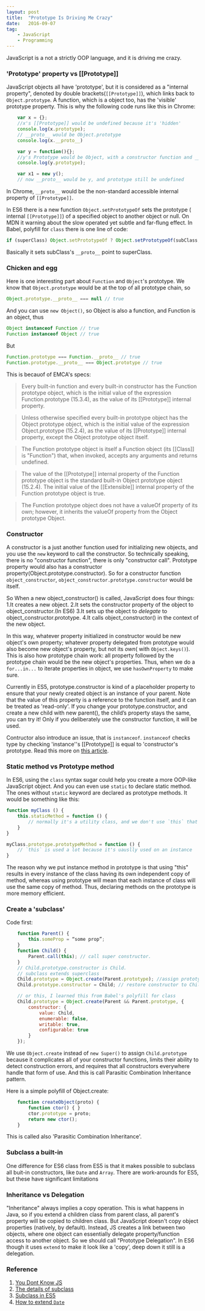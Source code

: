 ```yaml
---
layout: post
title:  "Prototype Is Driving Me Crazy"
date:   2016-09-07
tag:    
    - JavaScript 
    - Programming
---
```


JavaScript is a not a strictly OOP language, and it is driving me crazy. 

### 'Prototype' property vs [[Prototype]]
JavaScript objects all have 'prototype', but it is considered as a "internal property", denoted by double brackets(`[[Prototype]]`), which links back to `Object.prototype`. A function, which is a object too, has the 'visible' prototype property. This is why the following code runs like this in Chrome:

```javascript
    var x = {};
    //x's [[Prototype]] would be undefined because it's 'hidden'
    console.log(x.prototype);
    // __proto__ would be Object.prototype 
    console.log(x.__proto__)

    var y = function(){};
    //y's Prototype would be Object, with a constructor function and __proto__
    console.log(y.prototype);

    var x1 = new y();
    // now __proto__ would be y, and prototype still be undefined
```

In Chrome, `__proto__` would be the non-standard accessible internal property of `[[Prototype]]`.

In ES6 there is a new function `Object.setPrototypeOf` sets the prototype ( internal `[[Prototype]]`) of a specified object to another object or null. On MDN it warning about the slow operated yet subtle and far-flung effect. In Babel, polyfill for `class` there is one line of code:

```javascript
if (superClass) Object.setPrototypeOf ? Object.setPrototypeOf(subClass, superClass) : subClass.__proto__ = superClass
```

Basically it sets subClass's `__proto__` point to superClass.

### Chicken and egg

Here is one interesting part about `Function` and `Object`'s prototype. We know that `Object.prototype` would be at the top of all prototype chain, so 
```javascript
Object.prototype.__proto__ === null // true
```
And you can use `new Object()`, so Object is also a function, and Function is an object, thus
```javascript
Object instanceof Function // true
Function instanceof Object // true
```
But
```javascript
Function.prototype === Function.__proto__ // true
Function.prototype.__proto__ === Object.prototype // true
```
This is becauof of EMCA's specs:
>Every built-in function and every built-in constructor has the Function prototype object, which is the initial value of the expression Function.prototype (15.3.4), as the value of its [[Prototype]] internal property.

>Unless otherwise specified every built-in prototype object has the Object prototype object, which is the initial value of the expression Object.prototype (15.2.4), as the value of its [[Prototype]] internal property, except the Object prototype object itself.

>The Function prototype object is itself a Function object (its [[Class]] is "Function") that, when invoked, accepts any arguments and returns undefined.

>The value of the [[Prototype]] internal property of the Function prototype object is the standard built-in Object prototype object (15.2.4). The initial value of the [[Extensible]] internal property of the Function prototype object is true.

>The Function prototype object does not have a valueOf property of its own; however, it inherits the valueOf property from the Object prototype Object.


### Constructor
A constructor is a just another function used for initializing new objects, and you use the `new` keyword to call the constructor. So technically speaking, there is no "constructor function", there is only "constructor call". Prototype property would also has a constructor property(Object.prototype.constructor). So for a constructor function  `object_constructor`, `object_constructor.prototype.constructor` would be itself.

So When a new object_constructor() is called, JavaScript does four things:
1.It creates a new object.
2.It sets the constructor property of the object to object_constructor.(In ES6)
3.It sets up the object to *delegate* to object_constructor.prototype.
4.It calls object_constructor() in the context of the new object.

In this way, whatever property initialized in constructor would be new object's own property; whatever property delegated from prototype would also become new object's property, but not its *own*( with `Object.keys()`). This is also how prototype chain work: all property followed by the prototype chain would be the new object's properties. Thus, when we do a `for...in...` to iterate properties in object, we use `hasOwnProperty` to make sure.

Currently in ES5, prototype.constructor is kind of a placeholder property to ensure that your newly created object is an instance of your parent. Note that the value of this property is a reference to the function itself, and it can be treated as 'read-only'.  If you change your prototype.constructor,  and create a new child with new parent(), the child’s property stays the same, you can try it! Only if you deliberately use the constructor function, it will be used. 

Contructor also introduce an issue, that is `instanceof`. `instanceof` checks type by checking 'instance''s [[Prototype]] is equal to 'constructor's prototype. Read this more on [this article](https://medium.com/javascript-scene/javascript-factory-functions-vs-constructor-functions-vs-classes-2f22ceddf33e#.av1qtyvf9).

### Static method vs Prototype method
In ES6, using the `class` syntax sugar could help you create a more OOP-like JavaScript object. And you can even use `static` to declare static method. The ones without `static` keyword are declared as prototype methods. It would be something like this:

```javascript
function myClass () {
    this.staticMethod = function () {
        // normally it's a utility class, and we don't use `this` that much
    }
}

myClass.prototype.prototypeMethod = function () {
    // `this` is used a lot because it's uauslly used on an instance
}
```

The reason why we put instance method in prototype is that using "this" results in every instance of the class  having its own independent copy of method, whereas using prototype will mean that each instance of class  will use the same copy of method. Thus, declaring methods on the prototype is more memory efficient.

### Create a 'subclass'
Code first:

```javascript
    function Parent() {
        this.someProp = “some prop”;
    }
    function Child() {
        Parent.call(this); // call super constructor.
    }
    // Child.prototype.constructor is Child.
    // subclass extends superclass
    Child.prototype = Object.create(Parent.prototype); //assign prototype, but overwrite Child.prototype.constructor to Parent
    Child.prototype.constructor = Child; // restore constructor to Child

    // or this, I learned this from Babel's polyfill for class
    Child.prototype = Object.create(Parent && Parent.prototype, {
        constructor: {
            value: Child,
            enumerable: false,
            writable: true,
            configurable: true
        }
    });
```

We use `Object.create` instead of `new Super()` to assign `Child.prototype` because it complicates all of your constructor functions, limits their ability to detect construction errors, and requires that all constructors everywhere handle that form of use. And this is call Parasitic Combination Inheritance pattern.

Here is a simple polyfill of Object.create:

```javascript
    function createObject(proto) {
        function ctor() { }
        ctor.prototype = proto;
        return new ctor();
    }
```
This is called also 'Parasitic Combination Inheritance'.

### Subclass a built-in 

One difference for ES6 class from ES5 is that it makes possible to subclass all buit-in constructors, like `Date` and `Array`.
There are work-arounds for ES5, but these have significant limitations

### Inheritance vs Delegation

"Inheritance" always implies a copy operation. This is what happens in Java, so if you extend a children class from parent class, all parent's property will be copied to children class. But JavaScript doesn't copy object properties (natively, by default). Instead, JS creates a link between two objects, where one object can essentially delegate property/function access to another object. So we should call "Prototype Delegation". In ES6 though it uses `extend` to make it look like a 'copy', deep down it still is a delegation.


### Reference

1. [You Dont Know JS](https://github.com/getify/You-Dont-Know-JS/tree/master/this%20%26%20object%20prototypes)
2. [The details of subclass](http://2ality.com/2015/02/es6-classes-final.html#the-details-of-subclassing)
3. [Subclass in ES5](http://speakingjs.com/es5/ch28.html)
4. [How to extend `Date`](http://dailichun.com/2018/01/15/howtoextenddate.html)
















